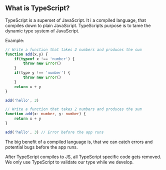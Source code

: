 ## What is TypeScript?

TypeScript is a superset of JavaScript. It i a compiled language, that compiles down to plain JavaScript. TypeScripts purpose is to tame the dynamic type system of JavaScript.

Example:
```js
// Write a function that takes 2 numbers and produces the sum
function add(x,y) {
	if(typeof x !== 'number') {
		throw new Error()
	}
	if(type y !== 'number') {
		throw new Error()
	}
	return x + y 
}

add('hello', 3)
```

```ts
// Write a function that takes 2 numbers and produces the sum
function add(x: number, y: number) {
	return x + y
}

add('hello', 3) // Error before the app runs
```

The big benefit of a compiled language is, that we can catch errors and potential bugs before the app runs.

After TypeScript compiles to JS, all TypeScript specific code gets removed. We only use TypeScript to validate our type while we develop.